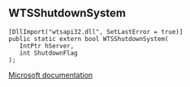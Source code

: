 ## WTSShutdownSystem

```
[DllImport("wtsapi32.dll", SetLastError = true)]
public static extern bool WTSShutdownSystem(
   IntPtr hServer,
   int ShutdownFlag
);
```

[Microsoft documentation](https://docs.microsoft.com/en-us/windows/win32/api/wtsapi32/nf-wtsapi32-wtsshutdownsystem)

